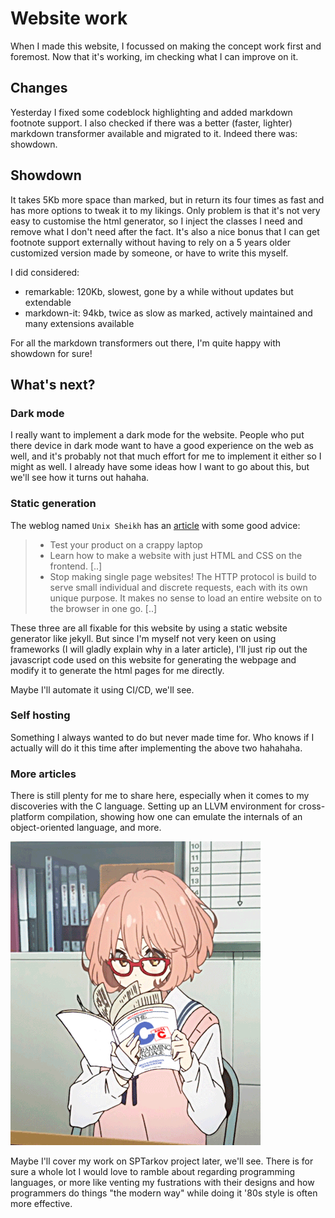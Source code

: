 # Website work

When I made this website, I focussed on making the concept work first and foremost.
Now that it's working, im checking what I can improve on it.

## Changes

Yesterday I fixed some codeblock highlighting and added markdown footnote support.
I also checked if there was a better (faster, lighter) markdown transformer available and migrated to it.
Indeed there was: showdown.

## Showdown

It takes 5Kb more space than marked, but in return its four times as fast and has more options to tweak it to my likings.
Only problem is that it's not very easy to customise the html generator, so I inject the classes I need and remove what I don't need after the fact.
It's also a nice bonus that I can get footnote support externally without having to rely on a 5 years older customized version made by someone, or have to write this myself.

I did considered:

- remarkable: 120Kb, slowest, gone by a while without updates but extendable
- markdown-it: 94kb, twice as slow as marked, actively maintained and many extensions available

For all the markdown transformers out there, I'm quite happy with showdown for sure!

## What's next?

### Dark mode

I really want to implement a dark mode for the website.
People who put there device in dark mode want to have a good experience on the web as well, and it's probably not that much effort for me to implement it either so I might as well.
I already have some ideas how I want to go about this, but we'll see how it turns out hahaha.

### Static generation

The weblog named `Unix Sheikh` has an [article](https://unixsheikh.com/articles/so-called-modern-web-developers-are-the-culprits.html) with some good advice:

> - Test your product on a crappy laptop
> - Learn how to make a website with just HTML and CSS on the frontend. [..]
> - Stop making single page websites! The HTTP protocol is build to serve small individual and discrete requests, each with its own unique purpose. It makes no sense to load an entire website on to the browser in one go. [..]

These three are all fixable for this website by using a static website generator like jekyll.
But since I'm myself not very keen on using frameworks (I will gladly explain why in a later article), I'll just rip out the javascript code used on this website for generating the webpage and modify it to generate the html pages for me directly.

Maybe I'll automate it using CI/CD, we'll see.

### Self hosting

Something I always wanted to do but never made time for.
Who knows if I actually will do it this time after implementing the above two hahahaha.

### More articles

There is still plenty for me to share here, especially when it comes to my discoveries with the C language.
Setting up an LLVM environment for cross-platform compilation, showing how one can emulate the internals of an object-oriented language, and more.

![Kuriyama Mirai](./assets/img/20220321-websitework/kuriyama-mirai-c-programming-language.gif)

Maybe I'll cover my work on SPTarkov project later, we'll see.
There is for sure a whole lot I would love to ramble about regarding programming languages, or more like venting my fustrations with their designs and how programmers do things "the modern way" while doing it '80s style is often more effective.


